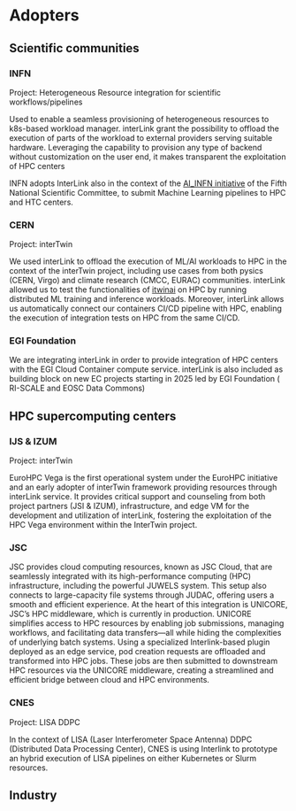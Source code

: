 # Adopters

## Scientific communities

### INFN

Project: Heterogeneous Resource integration for scientific workflows/pipelines

Used to enable a seamless provisioning of heterogeneous resources to k8s-based workload manager. interLink grant the possibility to offload the execution of parts of the workload to external providers serving suitable hardware. Leveraging the capability to provision any type of backend without customization on the user end, it makes transparent  the exploitation of HPC centers 

INFN adopts InterLink also in the context of the 
[AI_INFN initiative](https://ai-infn.baltig-pages.infn.it/wp-1/docs/) of the Fifth National 
Scientific Committee, to submit Machine Learning pipelines to HPC and HTC centers. 

### CERN

Project: interTwin

We used interLink to offload the execution of ML/AI workloads to HPC in the context of the interTwin project, including use cases from both pysics (CERN, Virgo) and climate research (CMCC, EURAC) communities. interLink allowed us to test the functionalities of [itwinai](https://itwinai.readthedocs.io/) on HPC by running distributed ML training and inference workloads. Moreover, interLink allows us automatically connect our containers CI/CD pipeline with HPC, enabling the execution of integration tests on HPC from the same CI/CD.

### EGI Foundation

We are integrating interLink in order to provide integration of HPC centers with the EGI Cloud Container compute service. interLink is also included as building block on new EC projects starting in 2025 led by EGI Foundation ( RI-SCALE and EOSC Data Commons)

## HPC supercomputing centers

### IJS & IZUM

Project: interTwin

EuroHPC Vega is the first operational system under the EuroHPC initiative and an early adopter of interTwin framework providing resources through interLink service. It provides critical support and counseling from both project partners (JSI & IZUM), infrastructure, and edge VM for the development and utilization of interLink, fostering the exploitation of the HPC Vega environment within the InterTwin project.

### JSC

JSC provides cloud computing resources, known as JSC Cloud, that are seamlessly integrated with its high-performance computing (HPC) infrastructure, including the powerful JUWELS system. This setup also connects to large-capacity file systems through JUDAC, offering users a smooth and efficient experience. At the heart of this integration is UNICORE, JSC’s HPC middleware, which is currently in production. UNICORE simplifies access to HPC resources by enabling job submissions, managing workflows, and facilitating data transfers—all while hiding the complexities of underlying batch systems. Using a specialized Interlink-based plugin deployed as an edge service, pod creation requests are offloaded and transformed into HPC jobs. These jobs are then submitted to downstream HPC resources via the UNICORE middleware, creating a streamlined and efficient bridge between cloud and HPC environments.

### CNES

Project: LISA DDPC

In the context of LISA (Laser Interferometer Space Antenna) DDPC (Distributed Data Processing Center), CNES is using Interlink to prototype an hybrid execution of LISA pipelines on either Kubernetes or Slurm resources.

## Industry

